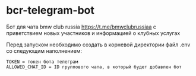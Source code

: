 # bcr-telegram-bot

Бот для чата bmw club russia https://t.me/bmwclubrussiaa с приветствием новых участников и информацией о клубных услугах

Перед запуском необходимо создать в корневой директории файл .env со следующим наполнением:
```
TOKEN = токен бота телеграм
ALLOWED_CHAT_ID = ID группового чата, в который будет добавлен бот
```
